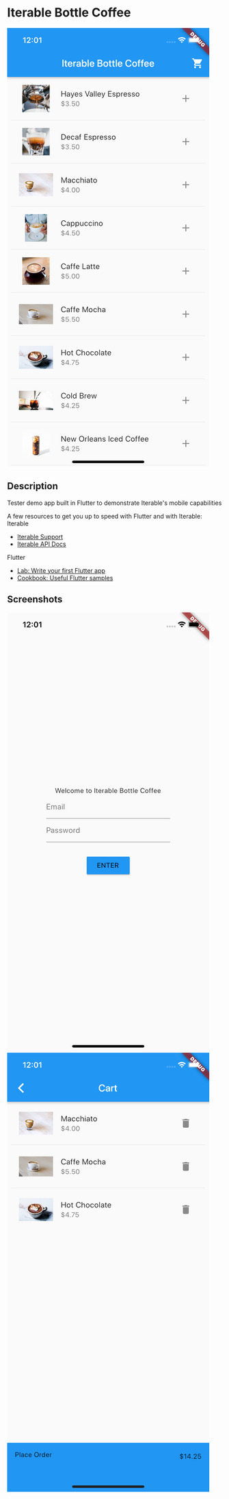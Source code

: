 # Iterable Bottle Coffee

![Catalog Screen](screenshots/catalog_screen.png)

## Description 
Tester demo app built in Flutter to demonstrate Iterable's mobile capabilities

A few resources to get you up to speed with Flutter and with Iterable:
Iterable
- [Iterable Support](https://support.iterable.com/hc/en-us)
- [Iterable API Docs](https://api.iterable.com/api/docs)

Flutter
- [Lab: Write your first Flutter app](https://flutter.dev/docs/get-started/codelab)
- [Cookbook: Useful Flutter samples](https://flutter.dev/docs/cookbook)

## Screenshots

![Login Screen](screenshots/login_screen.png)
![Cart Screen](screenshots/cart_screen.png)